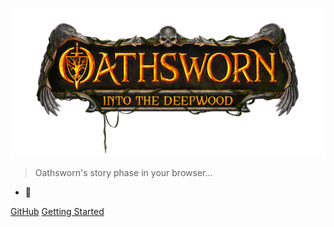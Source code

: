 ![Oathsworn logo](decomp\app\src\main\res\drawable-land-xxxhdpi\oathsworn_logo.png)

>  Oathsworn's story phase in your browser...

- :evergreen_tree:

[GitHub](https://github.com/PandiTAKTAK/)
[Getting Started](/README)
